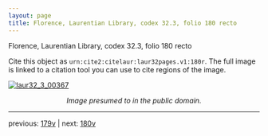 ```yaml
---
layout: page
title: Florence, Laurentian Library, codex 32.3, folio 180 recto
---
```


Florence, Laurentian Library, codex 32.3, folio 180 recto

Cite this object as `urn:cite2:citelaur:laur32pages.v1:180r`.  The full image is linked to a citation tool you can use to cite regions of the image.

[![laur32_3_00367](http://www.homermultitext.org/iipsrv?IIIF=/project/homer/pyramidal/deepzoom/citelaur/laur32imgs/v1/laur32_3_00367.tif/full/800,/0/default.jpg)](http://www.homermultitext.org/ict2/?urn=urn:cite2:citelaur:laur32imgs.v1:laur32_3_00367) 

<p style="text-align: center; font-style: italic;">Image presumed to in the public domain.</p>

---

previous: [179v](../179v/) | next: [180v](../180v/)